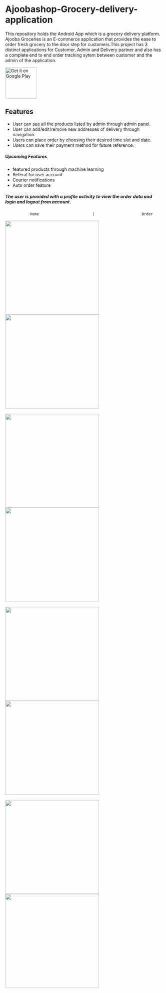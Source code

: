 # Ajoobashop-Grocery-delivery-application

<p>This repository holds the Android App which is a grocery delivery platform. Ajooba Groceries is an E-commerce application that provides the ease to order fresh grocery to the door step for customers.This project has 3 distinct applications for Customer, Admin and Delivery partner and also has a complete end to end order tracking sytem between customer and the admin of the application.</p>

<a href='https://play.google.com/store/apps/details?id=com.ajoobashop.ajooba&hl=en_IN&gl=US'><img alt='Get it on Google Play' src='https://play.google.com/intl/en_us/badges/images/generic/en_badge_web_generic.png' height = "100" widht = "200"/></a>

## Features
- User can see all the products listed by admin through admin panel.
- User can add/edit/remove new addresses of delivery through navigation.
- Users can place order by choosing their desired time slot and date.
- Users can save their payment method for future reference.

##### Upcoming Features
- featured products through machine learning
- Referal for user account
- Courier notifications
- Auto order feature

##### The user is provided with a profile activity to view the order data and login and logout from account.

               Home                        |                     Order

<img src="ScreenShots/Screenshot_1.jpg" width="300">   <img src="ScreenShots/Screenshot_5.jpg" width="300"><br>
<br>
<img src="ScreenShots/Screenshot_2.jpg" width="300">  <img src="ScreenShots/Screenshot_7.jpg" width="300"><br>
<br>
<img src="ScreenShots/Screenshot_3.jpg" width="300">  <img src="ScreenShots/Screenshot_6.jpg" width="300"><br>
<br>
<img src="ScreenShots/Screenshot_4.jpg" width="300">  <img src="ScreenShots/Screenshot_8.jpg" width="300"><br>



